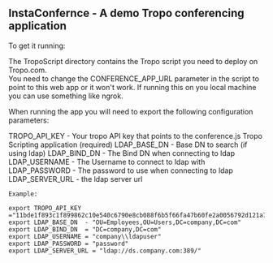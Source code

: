 ## InstaConfernce  - A demo Tropo conferencing application

To get it running:

The TropoScript directory contains the Tropo script you need to deploy on Tropo.com.  
You need to change the CONFERENCE_APP_URL parameter in the script to point to this web app or it won't work.  If running this on you local machine you can use something like ngrok.

When running the app you will need to export the following configuration parameters:

TROPO_API_KEY - Your tropo API key that points to the conference.js Tropo Scripting application (required)
LDAP_BASE_DN  - Base DN to search (if using ldap)
LDAP_BIND_DN  - The Bind DN when connecting to ldap
LDAP_USERNAME - The Username to connect to ldap with
LDAP_PASSWORD - The password to use when connecting to ldap
LDAP_SERVER_URL - the ldap server url


```
Example:

export TROPO_API_KEY ="11bde1f893c1f899862c10e540c6790e8cb088f6b5f66fa47b60fe2a0056792d121a7f9f48d7bf7995a76602"
export LDAP_BASE_DN  - "OU=Employees,OU=Users,DC=company,DC=com"
export LDAP_BIND_DN  = "DC=company,DC=com"
export LDAP_USERNAME = "company\\ldapuser"
export LDAP_PASSWORD = "password"
export LDAP_SERVER_URL = "ldap://ds.company.com:389/"
```


